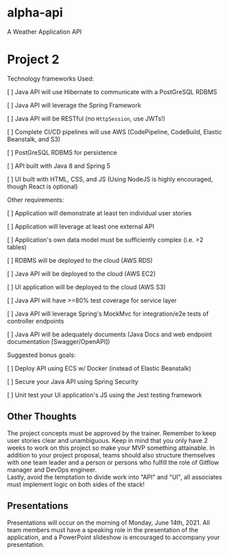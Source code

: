 # alpha-api
A Weather Application API

# Project 2

Technology frameworks Used:

[ ] Java API will use Hibernate to communicate with a PostGreSQL RDBMS 

[ ] Java API will leverage the Spring Framework 

[ ] Java API will be RESTful (no `HttpSession`, use JWTs!)

[ ] Complete CI/CD pipelines will use AWS (CodePipeline, CodeBuild, Elastic Beanstalk, and S3)

[ ] PostGreSQL RDBMS for persistence 

[ ] API built with Java 8 and Spring 5

[ ] UI built with HTML, CSS, and JS (Using NodeJS is highly encouraged, though React is optional)
 

Other requirements: 

[ ] Application will demonstrate at least ten individual user stories 

[ ] Application will leverage at least one external API 

[ ] Application's own data model must be sufficiently complex (i.e. >2 tables) 

[ ] RDBMS will be deployed to the cloud (AWS RDS) 

[ ] Java API will be deployed to the cloud (AWS EC2) 

[ ] UI application will be deployed to the cloud (AWS S3) 

[ ] Java API will have >=80% test coverage for service layer

[ ] Java API will leverage Spring's MockMvc for integration/e2e tests of controller endpoints

[ ] Java API will be adequately documents (Java Docs and web endpoint documentation [Swagger/OpenAPI])


Suggested bonus goals:

[ ] Deploy API using ECS w/ Docker (instead of Elastic Beanstalk)

[ ] Secure your Java API using Spring Security

[ ] Unit test your UI application's JS using the Jest testing framework

 
## Other Thoughts
The project concepts must be approved by the trainer. Remember to keep user stories clear and unambiguous. Keep in mind that you only have 2 weeks to work on this project so make your MVP something attainable. 
In addition to your project proposal, teams should also structure themselves with one team leader and a person or persons who fulfill the role of Gitflow manager and DevOps engineer.  
Lastly, avoid the temptation to divide work into "API" and "UI", all associates must implement logic on both sides of the stack! 

## Presentations

Presentations will occur on the morning of Monday, June 14th, 2021. 
All team members must have a speaking role in the presentation of the application, and a PowerPoint slideshow is encouraged to accompany your presentation.
